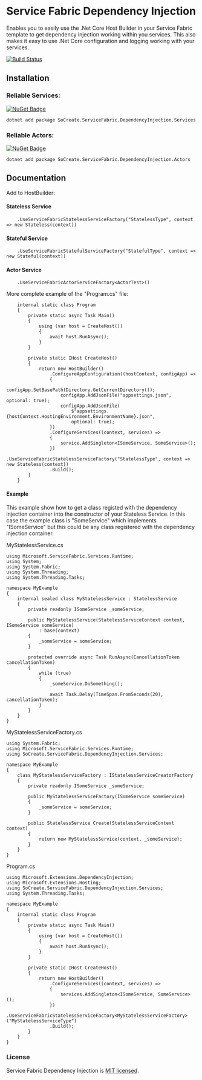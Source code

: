 # Service Fabric Dependency Injection
Enables you to easily use the .Net Core Host Builder in your Service Fabric template to get dependency injection working within you services.  This also makes it easy to use .Net Core configuration and logging working with your services.

[![Build Status](https://dev.azure.com/SoCreate/Open%20Source%20Projects/_apis/build/status/SoCreate.service-fabric-dependency-injection?branchName=master)](https://dev.azure.com/SoCreate/Open%20Source%20Projects/_build/latest?definitionId=16&branchName=master)

## Installation

### Reliable Services: 

[![NuGet Badge](https://buildstats.info/nuget/SoCreate.ServiceFabric.DependencyInjection.Services)](https://www.nuget.org/packages/SoCreate.ServiceFabric.DependencyInjection.Services/)


    dotnet add package SoCreate.ServiceFabric.DependencyInjection.Services


### Reliable Actors:

[![NuGet Badge](https://buildstats.info/nuget/SoCreate.ServiceFabric.DependencyInjection.Actors)](https://www.nuget.org/packages/SoCreate.ServiceFabric.DependencyInjection.Actors/)

    dotnet add package SoCreate.ServiceFabric.DependencyInjection.Actors


## Documentation

Add to HostBuilder:

#### Stateless Service

```
    .UseServiceFabricStatelessServiceFactory("StatelessType", context => new Stateless(context))
```

#### Stateful Service

```
    .UseServiceFabricStatefulServiceFactory("StatefulType", context => new Stateful(context))
```

#### Actor Service
```
    .UseServiceFabricActorServiceFactory<ActorTest>()
```

More complete example of the "Program.cs" file:
```
    internal static class Program
    {
        private static async Task Main()
        {
            using (var host = CreateHost())
            {
                await host.RunAsync();
            }
        }

        private static IHost CreateHost()
        {
            return new HostBuilder()
                .ConfigureAppConfiguration((hostContext, configApp) =>
                {
                    configApp.SetBasePath(Directory.GetCurrentDirectory());
                    configApp.AddJsonFile("appsettings.json", optional: true);
                    configApp.AddJsonFile(
                        $"appsettings.{hostContext.HostingEnvironment.EnvironmentName}.json",
                        optional: true);
                })
                .ConfigureServices((context, services) =>
                {
                    service.AddSingleton<ISomeService, SomeService>();
                })
                .UseServiceFabricStatelessServiceFactory("StatelessType", context => new Stateless(context))
                .Build();
        }
    }
```

#### Example
This example show how to get a class registed with the dependency injection container into the constructor of your Stateless Service.  In this case the example class is "SomeService" which implements "ISomeService" but this could be any class registered with the dependency injection container.

MyStatelessService.cs
```
using Microsoft.ServiceFabric.Services.Runtime;
using System;
using System.Fabric;
using System.Threading;
using System.Threading.Tasks;

namespace MyExample
{
    internal sealed class MyStatelessService : StatelessService
    {
        private readonly ISomeService _someService;

        public MyStatelessService(StatelessServiceContext context, ISomeService someService)
            : base(context)
        {
            _someService = someService;
        }

        protected override async Task RunAsync(CancellationToken cancellationToken)
        {
            while (true)
            {
                _someService.DoSomething();

                await Task.Delay(TimeSpan.FromSeconds(20), cancellationToken);
            }
        }
    }
}
```

MyStatelessServiceFactory.cs
```
using System.Fabric;
using Microsoft.ServiceFabric.Services.Runtime;
using SoCreate.ServiceFabric.DependencyInjection.Services;

namespace MyExample
{
    class MyStatelessServiceFactory : IStatelessServiceCreatorFactory
    {
        private readonly ISomeService _someService;

        public MyStatelessServiceFactory(ISomeService someService)
        {
            _someService = someService;
        }

        public StatelessService Create(StatelessServiceContext context)
        {
            return new MyStatelessService(context, _someService);
        }
    }
}
```

Program.cs
```
using Microsoft.Extensions.DependencyInjection;
using Microsoft.Extensions.Hosting;
using SoCreate.ServiceFabric.DependencyInjection.Services;
using System.Threading.Tasks;

namespace MyExample
{
    internal static class Program
    {
        private static async Task Main()
        {
            using (var host = CreateHost())
            {
                await host.RunAsync();
            }
        }

        private static IHost CreateHost()
        {
            return new HostBuilder()
                .ConfigureServices((context, services) =>
                {
                    services.AddSingleton<ISomeService, SomeService>();
                })
                .UseServiceFabricStatelessServiceFactory<MyStatelessServiceFactory>("MyStatelessServiceType")
                .Build();
        }
    }
}

```

### License

Service Fabric Dependency Injection is [MIT licensed](./LICENSE).